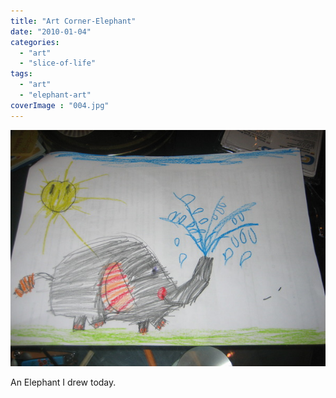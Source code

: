 ```yaml
---
title: "Art Corner-Elephant"
date: "2010-01-04"
categories: 
  - "art"
  - "slice-of-life"
tags: 
  - "art"
  - "elephant-art"
coverImage : "004.jpg"
---
```


![](images/004.jpg)

An Elephant I drew today.
